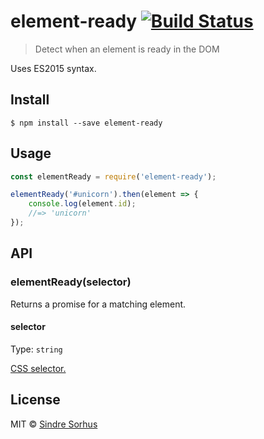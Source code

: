 # element-ready [![Build Status](https://travis-ci.org/sindresorhus/element-ready.svg?branch=master)](https://travis-ci.org/sindresorhus/element-ready)

> Detect when an element is ready in the DOM

Uses ES2015 syntax.


## Install

```
$ npm install --save element-ready
```


## Usage

```js
const elementReady = require('element-ready');

elementReady('#unicorn').then(element => {
	console.log(element.id);
	//=> 'unicorn'
});
```


## API

### elementReady(selector)

Returns a promise for a matching element.

#### selector

Type: `string`

[CSS selector.](https://developer.mozilla.org/en-US/docs/Web/Guide/CSS/Getting_Started/Selectors)


## License

MIT © [Sindre Sorhus](https://sindresorhus.com)
